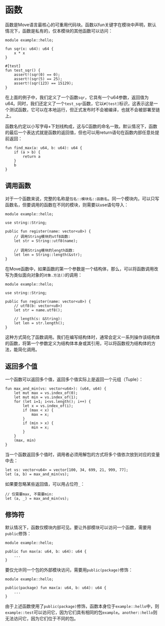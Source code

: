 # 函数

函数是Move语言最核心的可重用代码块。函数以fun关键字在模块中声明，默认情况下，函数是私有的，仅本模块的其他函数可以访问：

```
module example::hello;

fun sqr(x: u64): u64 {
    x * x
}

#[test]
fun test_sqr() {
    assert!(sqr(0) == 0);
    assert!(sqr(5) == 25);
    assert!(sqr(123) == 15129);
}
```

在上面的例子中，我们定义了一个函数`sqr`，它具有一个u64参数，返回值为u64。同时，我们还定义了一个`test_sqr`函数，它以`#[test]`标识，这表示这是一个测试函数，它可以在本地运行，但正式发布时不会被编译，也就不会被部署至链上。

函数名约定以小写字母+下划线构成，这与C函数的命名一致。默认情况下，函数的最后一个表达式就是函数的返回值，但也可以用return语句在函数内部任意处提前返回：

```
fun find_max(a: u64, b: u64): u64 {
    if (a > b) {
        return a
    }
    b
}
```

## 调用函数

对于一个函数来说，完整的名称是`包名::模块名::函数名`。同一个模块内，可以只写函数名，但要调用的函数在不同的模块，则需要以use语句导入：

```
module example::hello;

use string::String;

public fun register(name: vector<u8>) {
    // 调用String模块的utf8函数:
    let str = String::utf8(name);

    // 调用String模块的length函数:
    let len = String::length(&str);
}
```

在Move函数中，如果函数的第一个参数是一个结构体，那么，可以将函数调用改写为类似面向对象的`对象.方法()`的调用：

```
module example::hello;

use string::String;

public fun register(name: vector<u8>) {
    // utf8(b: vector<u8>)
    let str = name.utf8();

    // length(s: &String):
    let len = str.length();
}
```

这种方式简化了函数调用。我们在编写结构体时，通常会定义一系列操作该结构体的函数，将第一个参数定义为结构体本身或其引用，可以将函数视为结构体的方法，能简化调用。

## 返回多个值

一个函数可以返回多个值，返回多个值实际上是返回一个元组（Tuple）：

```
fun max_and_min(vs: vector<u64>): (u64, u64) {
    let mut max = vs.index_of(0);
    let mut min = vs.index_of(1);
    for (let i=1; i<vs.length(); i++) {
        let x = vs.index_of(i);
        if (max < x) {
            max = x;
        }
        if (min > x) {
            min = x;
        }
    }
    (max, min)
}
```

当一个函数返回多个值时，调用者必须用解包的方式将多个值依次放到对应的变量中去：

```
let vs: vector<u64> = vector[100, 34, 699, 21, 999, 77];
let (a, b) = max_and_min(vs);
```

如果要忽略某些返回值，可以用占位符`_`：

```
// 仅需要max, 不需要min:
let (a, _) = max_and_min(vs);
```

## 修饰符

默认情况下，函数仅模块内部可见。要让外部模块可以访问一个函数，需要用`public`修饰：

```
module example::hello;

public fun max(a: u64, b: u64): u64 {
    ...
}
```

要仅允许同一个包的外部模块访问，需要用`public(package)`修饰：

```
module example::hello;

public(package) fun max(a: u64, b: u64): u64 {
    ...
}
```

由于上述函数使用了`public(package)`修饰，函数本身位于`example::hello`中，则`example::test`可以访问它，因为它们具有相同的包`example`。`another::hello`则无法访问它，因为它们位于不同的包。
